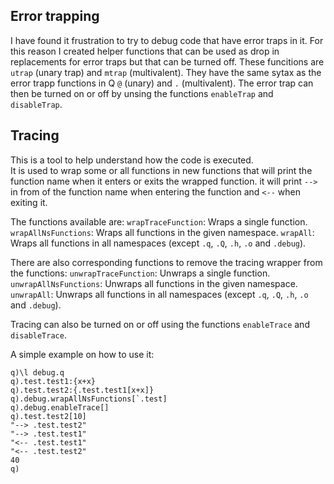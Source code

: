 ## Error trapping
I have found it frustration to try to debug code that have error traps in it. For this reason I created helper functions that can be
used as drop in replacements for error traps but that can be turned off.
These funcitions are `utrap` (unary trap) and `mtrap` (multivalent). They have the same sytax as the error trapp functions in Q `@` (unary) and `.` (multivalent). 
The error trap can then be turned on or off by unsing the functions `enableTrap` and `disableTrap`.


## Tracing
This is a tool to help understand how the code is executed.  
It is used to wrap some or all functions in new functions that will print the function name when it enters or exits the wrapped function.
it will print `-->` in from of the function name when entering the function and `<--` when exiting it. 

The functions available are:
`wrapTraceFunction`: Wraps a single function.
`wrapAllNsFunctions`: Wraps all functions in the given namespace.
`wrapAll`: Wraps all functions in all namespaces (except `.q`, `.Q`, `.h`, `.o` and `.debug`).

There are also corresponding functions to remove the tracing wrapper from the functions:
`unwrapTraceFunction`: Unwraps a single function.
`unwrapAllNsFunctions`: Unwraps all functions in the given namespace.
`unwrapAll`: Unwraps all functions in all namespaces (except `.q`, `.Q`, `.h`, `.o` and `.debug`).

Tracing can also be turned on or off using the functions `enableTrace` and `disableTrace`.

A simple example on how to use it:
```
q)\l debug.q
q).test.test1:{x+x} 
q).test.test2:{.test.test1[x+x]}
q).debug.wrapAllNsFunctions[`.test]
q).debug.enableTrace[]
q).test.test2[10]
"--> .test.test2"
"--> .test.test1"
"<-- .test.test1"
"<-- .test.test2"
40
q)
```